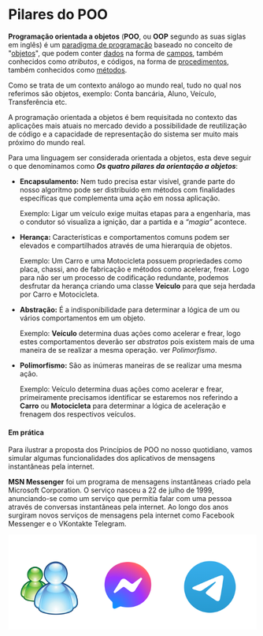 # Pilares do POO

**Programação orientada a objetos** (**POO**, ou **OOP** segundo as suas siglas em inglês) é um [paradigma de programação](https://pt.wikipedia.org/wiki/Paradigma\_de\_programa%C3%A7%C3%A3o) baseado no conceito de "[objetos](https://pt.wikipedia.org/wiki/Objeto\_\(ci%C3%AAncia\_da\_computa%C3%A7%C3%A3o\))", que podem conter [dados](https://pt.wikipedia.org/wiki/Dados) na forma de [campos](https://pt.wikipedia.org/wiki/Campo\_\(ci%C3%AAncia\_da\_computa%C3%A7%C3%A3o\)), também conhecidos como _atributos_, e códigos, na forma de [procedimentos](https://pt.wikipedia.org/wiki/Procedimento), também conhecidos como [métodos](https://pt.wikipedia.org/wiki/M%C3%A9todo\_\(programa%C3%A7%C3%A3o\)).

Como se trata de um contexto análogo ao mundo real, tudo no qual nos referimos são objetos, exemplo: Conta bancária, Aluno, Veículo, Transferência etc.

A programação orientada a objetos é bem requisitada no contexto das aplicações mais atuais no mercado devido a possibilidade de reutilização de código e a capacidade de representação do sistema ser muito mais próximo do mundo real.

Para uma linguagem ser considerada orientada a objetos, esta deve seguir o que denominamos como _**Os quatro pilares da orientação a objetos**_:

*   **Encapsulamento:** Nem tudo precisa estar visível, grande parte do nosso algoritmo pode ser distribuído em métodos com finalidades específicas que complementa uma ação em nossa aplicação.

    Exemplo: Ligar um veículo exige muitas etapas para a engenharia, mas o condutor só visualiza  a ignição, dar a partida e a _“magia”_ acontece.
*   **Herança:** Características e comportamentos comuns podem ser elevados e compartilhados através de uma hierarquia de objetos.

    Exemplo: Um Carro e uma Motocicleta possuem propriedades como placa, chassi, ano de fabricação e métodos como acelerar, frear. Logo para não ser um processo de codificação redundante, podemos desfrutar da herança criando uma classe **Veiculo** para que seja herdada por Carro e Motocicleta.
*   **Abstração:** É a indisponibilidade para determinar a lógica de um ou vários comportamentos em um objeto.

    Exemplo: **Veículo** determina duas ações como acelerar e frear, logo estes comportamentos deverão ser _abstratos_ pois existem mais de uma maneira de se realizar a mesma operação.   ver _Polimorfismo_.
*   **Polimorfismo:** São as inúmeras maneiras de se realizar uma mesma ação.

    Exemplo: Veículo determina duas ações como acelerar e frear, primeiramente precisamos identificar se estaremos nos referindo a **Carro** ou **Motocicleta** para determinar a lógica de aceleração e frenagem dos respectivos veículos.&#x20;

#### Em prática

Para ilustrar a proposta dos Princípios de POO no nosso quotidiano, vamos simular algumas funcionalidades dos aplicativos de mensagens instantâneas pela internet.

**MSN Messenger** foi um programa de mensagens instantâneas criado pela Microsoft Corporation. O serviço nasceu a 22 de julho de 1999, anunciando-se como um serviço que permitia falar com uma pessoa através de conversas instantâneas pela internet. Ao longo dos anos surgiram novos serviços de mensagens pela internet como Facebook Messenger e o VKontakte Telegram.

![](<../../.gitbook/assets/image (8).png>)

&#x20;&#x20;
